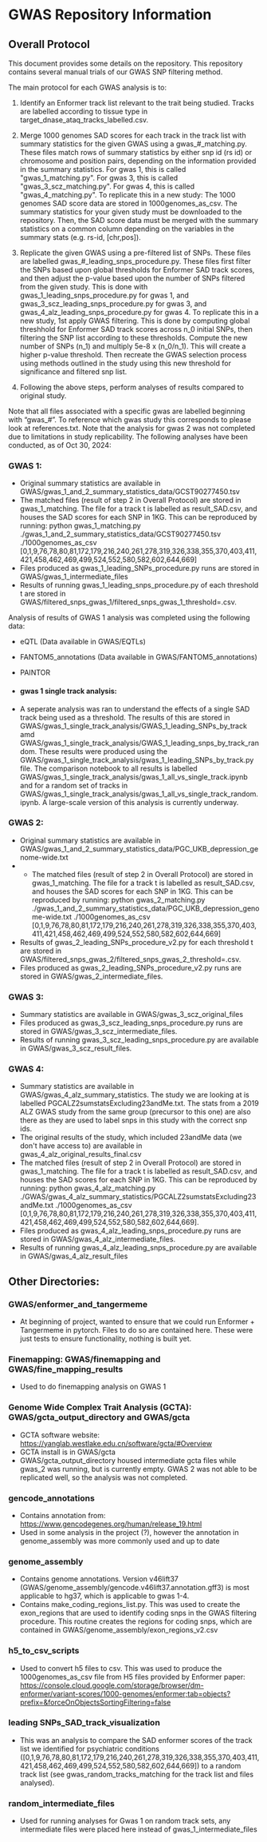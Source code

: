 # GWAS Repository Information
## Overall Protocol

This document provides some details on the repository. This repository contains several manual trials of our GWAS SNP filtering method. 

The main protocol for each GWAS analysis is to:
1. Identify an Enformer track list relevant to the trait being studied. Tracks are labelled according to tissue type in target_dnase_ataq_tracks_labelled.csv.

2. Merge 1000 genomes SAD scores for each track in the track list with summary statistics for the given GWAS using a gwas_#_matching.py. These files match rows of summary statistics by either snp id (rs id) or chromosome and position pairs, depending on the information provided in the summary statistics. For gwas 1, this is called "gwas_1_matching.py". For gwas 3, this is called "gwas_3_scz_matching.py". For gwas 4, this is called "gwas_4_matching.py". 
To replicate this in a new study: 
The 1000 genomes SAD score data are stored in 1000genomes_as_csv. The summary statistics for your given study must be downloaded to the repository. Then, the SAD score data must be merged with the summary statistics on a common column depending on the variables in the summary stats (e.g. rs-id, [chr,pos]). 

3. Replicate the given GWAS using a pre-filtered list of SNPs. These files are labelled gwas_#_leading_snps_procedure.py. These files first filter the SNPs based upon global thresholds for Enformer SAD track scores, and then adjust the p-value based upon the number of SNPs filtered from the given study. This is done with gwas_1_leading_snps_procedure.py for gwas 1, and gwas_3_scz_leading_snps_procedure.py for gwas 3, and gwas_4_alz_leading_snps_procedure.py for gwas 4.
To replicate this in a new study, 1st apply GWAS filtering. This is done by computing global threshhold for Enformer SAD track scores across n_0 initial SNPs, then filtering the SNP list according to these thresholds. Compute the new number of SNPs (n_1) and multiply 5e-8 x (n_0/n_1). This will create a higher p-value threshold. Then recreate the GWAS selection process using methods outlined in the study using this new threshold for significance and filtered snp list. 

4. Following the above steps, perform analyses of results compared to original study. 

Note that all files associated with a specific gwas are labelled beginning with “gwas_#”. To reference which gwas study this corresponds to please look at references.txt. Note that the analysis for gwas 2 was not completed due to limitations in study replicability. The following analyses have been conducted, as of Oct 30, 2024:

### GWAS 1:

- Original summary statistics are available in GWAS/gwas_1_and_2_summary_statistics_data/GCST90277450.tsv
- The matched files (result of step 2 in Overall Protocol) are stored in gwas_1_matching. The file for a track t is labelled as result_SAD<t>.csv, and houses the SAD scores for each SNP in 1KG. This can be reproduced by running: python gwas_1_matching.py ./gwas_1_and_2_summary_statistics_data/GCST90277450.tsv ./1000genomes_as_csv [0,1,9,76,78,80,81,172,179,216,240,261,278,319,326,338,355,370,403,411,421,458,462,469,499,524,552,580,582,602,644,669]
- Files produced as gwas_1_leading_SNPs_procedure.py runs are stored in GWAS/gwas_1_intermediate_files
- Results of running gwas_1_leading_snps_procedure.py of each threshold t are stored in GWAS/filtered_snps_gwas_1/filtered_snps_gwas_1_threshold=<t>.csv.

Analysis of results of GWAS 1 analysis was completed using the following data:
- eQTL (Data available in GWAS/EQTLs)
- FANTOM5_annotations (Data available in GWAS/FANTOM5_annotations)
- PAINTOR

- #### gwas 1 single track analysis:
- A seperate analysis was ran to understand the effects of a single SAD track being used as a threshold. The results of this are stored in GWAS/gwas_1_single_track_analysis/GWAS_1_leading_SNPs_by_track amd GWAS/gwas_1_single_track_analysis/GWAS_1_leading_snps_by_track_random. These results were produced using the GWAS/gwas_1_single_track_analysis/gwas_1_leading_SNPs_by_track.py file. The comparison notebook to all results is labelled GWAS/gwas_1_single_track_analysis/gwas_1_all_vs_single_track.ipynb and for  a random set of tracks in GWAS/gwas_1_single_track_analysis/gwas_1_all_vs_single_track_random.ipynb. A large-scale version of this analysis is currently underway. 

### GWAS 2:
- Original summary statistics are available in GWAS/gwas_1_and_2_summary_statistics_data/PGC_UKB_depression_genome-wide.txt
- - The matched files (result of step 2 in Overall Protocol) are stored in gwas_1_matching. The file for a track t is labelled as result_SAD<t>.csv, and houses the SAD scores for each SNP in 1KG. This can be reproduced by running: python gwas_2_matching.py ./gwas_1_and_2_summary_statistics_data/PGC_UKB_depression_genome-wide.txt ./1000genomes_as_csv [0,1,9,76,78,80,81,172,179,216,240,261,278,319,326,338,355,370,403,411,421,458,462,469,499,524,552,580,582,602,644,669]
- Results of gwas_2_leading_SNPs_procedure_v2.py for each threshold t are stored in GWAS/filtered_snps_gwas_2/filtered_snps_gwas_2_threshold=<t>.csv.
- Files produced as gwas_2_leading_SNPs_procedure_v2.py runs are stored in GWAS/gwas_2_intermediate_files.

### GWAS 3:
- Summary statistics are available in GWAS/gwas_3_scz_original_files
- Files produced as gwas_3_scz_leading_snps_procedure.py runs are stored in GWAS/gwas_3_scz_intermediate_files.
- Results of running gwas_3_scz_leading_snps_procedure.py are available in GWAS/gwas_3_scz_result_files. 

### GWAS 4:
- Summary statistics are available in GWAS/gwas_4_alz_summary_statistics. The study we are looking at is labelled PGCALZ2sumstatsExcluding23andMe.txt. The stats from a 2019 ALZ GWAS study from the same group (precursor to this one) are also there as they are used to label snps in this study with the correct snp ids. 
- The original results of the study, which included 23andMe data (we don't have access to) are available in gwas_4_alz_original_results_final.csv
- The matched files (result of step 2 in Overall Protocol) are stored in gwas_1_matching. The file for a track t is labelled as result_SAD<t>.csv, and houses the SAD scores for each SNP in 1KG. This can be reproduced by running: python gwas_4_alz_matching.py ./GWAS/gwas_4_alz_summary_statistics/PGCALZ2sumstatsExcluding23andMe.txt ./1000genomes_as_csv [0,1,9,76,78,80,81,172,179,216,240,261,278,319,326,338,355,370,403,411,421,458,462,469,499,524,552,580,582,602,644,669].
- Files produced as gwas_4_alz_leading_snps_procedure.py runs are stored in GWAS/gwas_4_alz_intermediate_files.
- Results of running gwas_4_alz_leading_snps_procedure.py are available in GWAS/gwas_4_alz_result_files

## Other Directories:
### GWAS/enformer_and_tangermeme 
- At beginning of project, wanted to ensure that we could run Enformer + Tangermeme in pytorch. Files to do so are contained here. These were just tests to ensure functionality, nothing is built yet. 

### Finemapping: GWAS/finemapping and GWAS/fine_mapping_results
- Used to do finemapping analysis on GWAS 1

### Genome Wide Complex Trait Analysis (GCTA): GWAS/gcta_output_directory and GWAS/gcta
- GCTA software website: https://yanglab.westlake.edu.cn/software/gcta/#Overview
- GCTA install is in GWAS/gcta
- GWAS/gcta_output_directory housed intermediate gcta files while gwas_2 was running, but is currently empty. GWAS 2 was not able to be replicated well, so the analysis was not completed. 

### gencode_annotations
- Contains annotation from: https://www.gencodegenes.org/human/release_19.html
- Used in some analysis in the project (?), however the annotation in genome_assembly was more commonly used and up to date

### genome_assembly
- Contains genome annotations. Version v46lift37 (GWAS/genome_assembly/gencode.v46lift37.annotation.gff3) is most applicable to hg37, which is applicable to gwas 1-4.
- Contains make_coding_regions_list.py. This was used to create the exon_regions that are used to identify coding snps in the GWAS filtering procedure. This routine creates the regions for coding snps, which are contained in GWAS/genome_assembly/exon_regions_v2.csv

### h5_to_csv_scripts
- Used to convert h5 files to csv. This was used to produce the 1000genomes_as_csv file from H5 files provided by Enformer paper: 
https://console.cloud.google.com/storage/browser/dm-enformer/variant-scores/1000-genomes/enformer;tab=objects?prefix=&forceOnObjectsSortingFiltering=false

### leading SNPs_SAD_track_visualization
- This was an analysis to compare the SAD enformer scores of the track list we identified for psychiatric conditions ([0,1,9,76,78,80,81,172,179,216,240,261,278,319,326,338,355,370,403,411,421,458,462,469,499,524,552,580,582,602,644,669]) to a random track list (see gwas_random_tracks_matching for the track list and files analysed).

### random_intermediate_files
- Used for running analyses for Gwas 1 on random track sets, any intermediate files were placed here instead of gwas_1_intermediate_files



